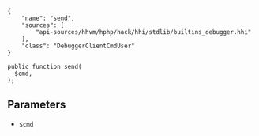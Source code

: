 ``` yamlmeta
{
    "name": "send",
    "sources": [
        "api-sources/hhvm/hphp/hack/hhi/stdlib/builtins_debugger.hhi"
    ],
    "class": "DebuggerClientCmdUser"
}
```




``` Hack
public function send(
  $cmd,
);
```




## Parameters




+ ` $cmd `
<!-- HHAPIDOC -->
